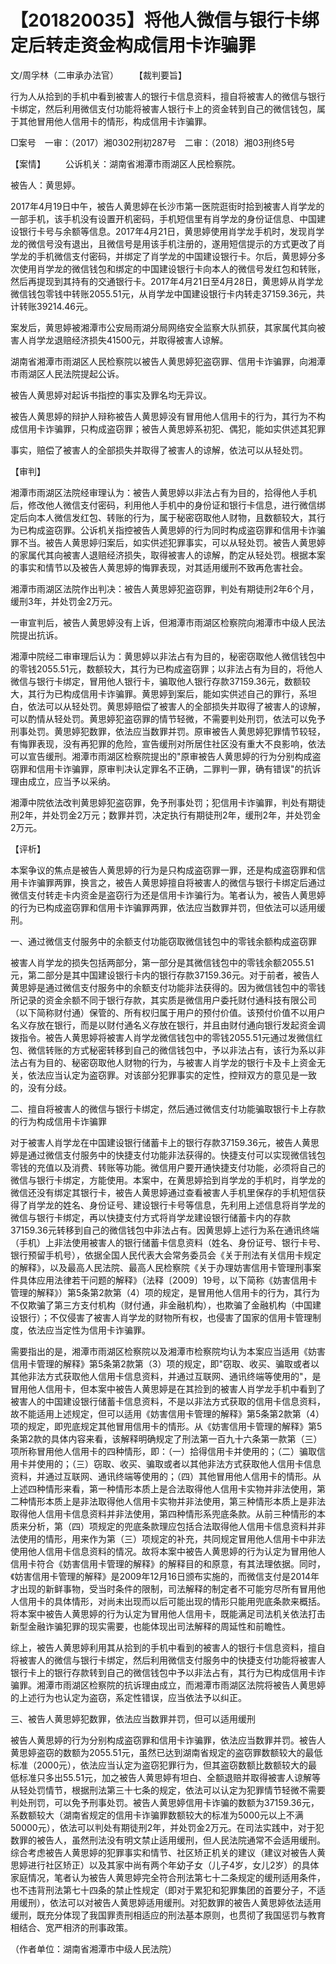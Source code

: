 # 【201820035】将他人微信与银行卡绑定后转走资金构成信用卡诈骗罪

文/周孚林（二审承办法官） 　　【裁判要旨】

行为人从拾到的手机中看到被害人的银行卡信息资料，擅自将被害人的微信与银行卡绑定，然后利用微信支付功能将被害人银行卡上的资金转到自己的微信钱包，属于其他冒用他人信用卡的情形，构成信用卡诈骗罪。

□案号　一审：（2017）湘0302刑初287号　二审：（2018）湘03刑终5号

【案情】 　　公诉机关：湖南省湘潭市雨湖区人民检察院。

被告人：黄思婷。

2017年4月19日中午，被告人黄思婷在长沙市第一医院逛街时拾到被害人肖学龙的一部手机，该手机没有设置开机密码，手机短信里有肖学龙的身份证信息、中国建设银行卡号与余额等信息。2017年4月21日，黄思婷使用肖学龙手机时，发现肖学龙的微信号没有退出，且微信号是用该手机注册的，遂用短信提示的方式更改了肖学龙的手机微信支付密码，并绑定了肖学龙的中国建设银行卡。尔后，黄思婷分多次使用肖学龙的微信钱包和绑定的中国建设银行卡向本人的微信号发红包和转账，然后再提现到其持有的交通银行卡。2017年4月21日至4月28日，黄思婷从肖学龙微信钱包零钱中转账2055.51元，从肖学龙中国建设银行卡内转走37159.36元，共计转账39214.46元。

案发后，黄思婷被湘潭市公安局雨湖分局网络安全监察大队抓获，其家属代其向被害人肖学龙退赔经济损失41500元，并取得被害人谅解。

湖南省湘潭市雨湖区人民检察院以被告人黄思婷犯盗窃罪、信用卡诈骗罪，向湘潭市雨湖区人民法院提起公诉。

被告人黄思婷对起诉书指控的事实及罪名均无异议。

被告人黄思婷的辩护人辩称被告人黄思婷没有冒用他人信用卡的行为，其行为不构成信用卡诈骗罪，只构成盗窃罪；被告人黄思婷系初犯、偶犯，能如实供述其犯罪

事实，赔偿了被害人的全部损失并取得了被害人的谅解，依法可以从轻处罚。

【审判】

湘潭市雨湖区法院经审理认为：被告人黄思婷以非法占有为目的，拾得他人手机后，修改他人微信支付密码，利用他人手机中的身份证和银行卡信息，进行微信绑定后向本人微信发红包、转账的行为，属于秘密窃取他人财物，且数额较大，其行为已构成盗窃罪。公诉机关指控被告人黄思婷的行为同时构成盗窃罪和信用卡诈骗罪不当。被告人黄思婷归案后，如实供述犯罪事实，可以从轻处罚。被告人黄思婷的家属代其向被害人退赔经济损失，取得被害人的谅解，酌定从轻处罚。根据本案的事实和情节以及被告人黄思婷的悔罪表现，对其适用缓刑不致再危害社会。

湘潭市雨湖区法院作出判决：被告人黄思婷犯盗窃罪，判处有期徒刑2年6个月，缓刑3年，并处罚金2万元。

一审宣判后，被告人黄思婷没有上诉，但湘潭市雨湖区检察院向湘潭市中级人民法院提出抗诉。

湘潭中院经二审审理后认为：黄思婷以非法占有为目的，秘密窃取他人微信钱包中的零钱2055.51元，数额较大，其行为已构成盗窃罪；以非法占有为目的，将他人微信与银行卡绑定，冒用他人银行卡，骗取他人银行存款37159.36元，数额较大，其行为已构成信用卡诈骗罪。黄思婷到案后，能如实供述自己的罪行，系坦白，依法可以从轻处罚。黄思婷赔偿了被害人的全部损失并取得了被害人的谅解，可以酌情从轻处罚。黄思婷犯盗窃罪的情节轻微，不需要判处刑罚，依法可以免予刑事处罚。黄思婷犯数罪，依法应当数罪并罚。原审被告人黄思婷犯罪情节较轻，有悔罪表现，没有再犯罪的危险，宣告缓刑对所居住社区没有重大不良影响，依法可以宣告缓刑。湘潭市雨湖区检察院提出的"原审被告人黄思婷的行为分别构成盗窃罪和信用卡诈骗罪，原审判决认定罪名不正确，二罪判一罪，确有错误"的抗诉理由成立，应当予以采纳。

湘潭中院依法改判黄思婷犯盗窃罪，免予刑事处罚；犯信用卡诈骗罪，判处有期徒刑2年，并处罚金2万元；数罪并罚，决定执行有期徒刑2年，缓刑2年，并处罚金2万元。

【评析】

本案争议的焦点是被告人黄思婷的行为是只构成盗窃罪一罪，还是构成盗窃罪和信用卡诈骗罪两罪，换言之，被告人黄思婷擅自将被害人的微信与银行卡绑定后通过微信支付转走卡内资金是盗窃行为还是信用卡诈骗行为。笔者认为，被告人黄思婷的行为已构成盗窃罪和信用卡诈骗罪两罪，依法应当数罪并罚，但依法可以适用缓刑。

一、通过微信支付服务中的余额支付功能窃取微信钱包中的零钱余额构成盗窃罪

被害人肖学龙的损失包括两部分，第一部分是其微信钱包中的零钱余额2055.51元，第二部分是其中国建设银行卡内的银行存款37159.36元。对于前者，被告人黄思婷是通过微信支付服务中的余额支付功能非法获得的。因为微信钱包中的零钱所记录的资金余额不同于银行存款，其实质是微信用户委托财付通科技有限公司（以下简称财付通）保管的、所有权归属于用户的预付价值。该预付价值不以用户名义存放在银行，而是以财付通名义存放在银行，并且由财付通向银行发起资金调拨指令。被告人黄思婷将被害人肖学龙微信钱包中的零钱2055.51元通过发微信红包、微信转账的方式秘密转移到自己的微信钱包中，予以非法占有，该行为系以非法占有为目的、秘密窃取他人财物的行为，与被害人肖学龙的银行卡及卡上资金无关，依法应当认定为盗窃罪。对该部分犯罪事实的定性，控辩双方的意见是一致的，没有分歧。

二、擅自将被害人的微信与银行卡绑定，然后通过微信支付功能骗取银行卡上存款的行为构成信用卡诈骗罪

对于被害人肖学龙在中国建设银行储蓄卡上的银行存款37159.36元，被告人黄思婷是通过微信支付服务中的快捷支付功能非法获得的。快捷支付可以实现微信钱包零钱的充值以及消费、转账等功能。微信用户要开通快捷支付功能，必须将自己的微信与银行卡绑定，方能使用。本案中，在黄思婷拾到肖学龙的手机时，肖学龙的微信还没有绑定其银行卡，被告人黄思婷通过查看被害人手机里保存的手机短信获得了肖学龙的姓名、身份证号、建设银行卡号等信息，先利用上述信息将肖学龙的微信与银行卡绑定，再以快捷支付方式将肖学龙建设银行储蓄卡内的存款37159.36元转移到自己的微信钱包中非法占有。因黄思婷上述行为系在通讯终端（手机）上非法使用被害人的银行储蓄卡信息资料（姓名、身份证号、银行卡号、银行预留手机号），依据全国人民代表大会常务委员会《关于刑法有关信用卡规定的解释》，以及最高人民法院、最高人民检察院《关于办理妨害信用卡管理刑事案件具体应用法律若干问题的解释》（法释〔2009〕19号，以下简称《妨害信用卡管理的解释》）第5条第2款第（4）项的规定，是冒用他人信用卡的行为，其行为不仅欺骗了第三方支付机构（财付通，非金融机构），也欺骗了金融机构（中国建设银行）；不仅侵害了被害人肖学龙的财物所有权，也侵害了国家的信用卡管理制度，依法应当定性为信用卡诈骗罪。

需要指出的是，湘潭市雨湖区检察院以及湘潭市检察院均认为本案应当适用《妨害信用卡管理的解释》第5条第2款第（3）项的规定，即"窃取、收买、骗取或者以其他非法方式获取他人信用卡信息资料，并通过互联网、通讯终端等使用的"，是冒用他人信用卡，但本案中被告人黄思婷是在其捡到的被害人肖学龙手机中看到了被害人的中国建设银行储蓄卡信息资料，不是以非法方式获取的信用卡信息资料，故不能适用上述规定，但可以适用《妨害信用卡管理的解释》第5条第2款第（4）项的规定，即兜底规定其他冒用信用卡的情形。从《妨害信用卡管理的解释》第5条第2款的具体内容来看，该解释明确规定了刑法第一百九十六条第一款第（三）项所称冒用他人信用卡的四种情形，即：（一）拾得信用卡并使用的；（二）骗取信用卡并使用的；（三）窃取、收买、骗取或者以其他非法方式获取他人信用卡信息资料，并通过互联网、通讯终端等使用的；（四）其他冒用他人信用卡的情形。从上述四种情形来看，第一种情形本质上是合法取得他人信用卡实物并非法使用，第二种情形本质上是非法取得他人信用卡实物并非法使用，第三种情形本质上是非法取得他人信用卡信息资料并非法使用，第四种情形系兜底条款。从前三种情形的本质来分析，第（四）项规定的兜底条款理应包括合法取得他人信用卡信息资料并非法使用的情形，用来作为第（三）项规定的补充，共同规定冒用他人信用卡中非法使用他人信用卡信息资料的情况。故将本案中被告人黄思婷的行为认定为冒用他人信用卡符合《妨害信用卡管理的解释》的解释目的和原意，有其法理依据。同时，《妨害信用卡管理的解释》是2009年12月16日颁布实施的，而微信支付是2014年才出现的新鲜事物，受当时条件的限制，司法解释的制定者不可能穷尽所有冒用他人信用卡的具体情形，对尚未出现而以后可能出现的情形只能用兜底条款来概括。将本案中被告人黄思婷的行为认定为冒用他人信用卡，既能满足司法机关依法打击新型金融诈骗犯罪的现实需要，也能体现出司法解释的周延性和前瞻性。

综上，被告人黄思婷利用其从拾到的手机中看到的被害人的银行卡信息资料，擅自将被害人的微信与银行卡绑定，然后利用微信支付服务中的快捷支付功能将被害人银行卡上的银行存款转到自己的微信钱包中予以非法占有，其行为已构成信用卡诈骗罪。湘潭市雨湖区检察院的抗诉理由成立，而湘潭市雨湖区法院将被告人黄思婷的上述行为也认定为盗窃，系定性错误，应当依法予以纠正。

三、被告人黄思婷犯数罪，依法应当数罪并罚，但可以适用缓刑

被告人黄思婷的行为分别构成盗窃罪和信用卡诈骗罪，依法应当数罪并罚。被告人黄思婷盗窃的数额为2055.51元，虽然已达到湖南省规定的盗窃罪数额较大的最低标准（2000元），依法应当认定为盗窃犯罪行为，但其盗窃数额比数额较大的最低标准只多出55.51元，加之被告人黄思婷有坦白、全额退赔并取得被害人谅解等从轻处罚情节，根据刑法第三十七条的规定，依法可以认定为犯罪情节轻微不需要判处刑罚，可以免予刑事处罚。被告人黄思婷信用卡诈骗的数额为37159.36元，系数额较大（湖南省规定的信用卡诈骗罪数额较大的标准为5000元以上不满50000元），依法可以判处有期徒刑2年，并处罚金2万元。在司法实践中，对于犯数罪的被告人，虽然刑法没有明文禁止适用缓刑，但人民法院通常不会适用缓刑。综合考虑被告人黄思婷的犯罪事实和情节、社区矫正机关的建议（建议对被告人黄思婷进行社区矫正）以及其家中尚有两个年幼子女（儿子4岁，女儿2岁）的具体家庭情况，笔者认为被告人黄思婷完全符合刑法第七十二条规定的缓刑适用条件，也不违背刑法第七十四条的禁止性规定（即对于累犯和犯罪集团的首要分子，不适用缓刑），依法可以对被告人黄思婷适用缓刑。对犯数罪的被告人黄思婷依法适用缓刑，既充分体现了我国罪责刑相适应的刑法基本原则，也贯彻了我国惩罚与教育相结合、宽严相济的刑事政策。

（作者单位：湖南省湘潭市中级人民法院）